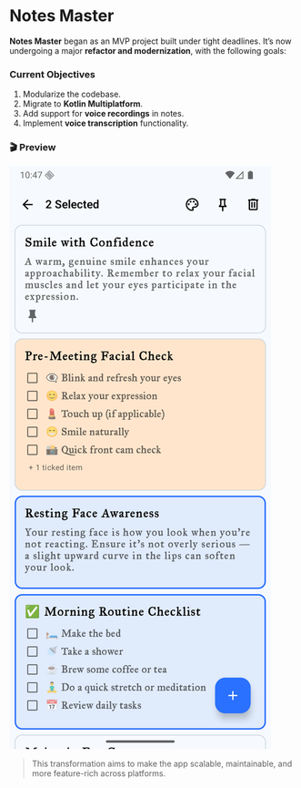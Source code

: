 # Notes Master

**Notes Master** began as an MVP project built under tight deadlines.
It’s now undergoing a major **refactor and modernization**, with the following goals:

### Current Objectives

1. Modularize the codebase.
2. Migrate to **Kotlin Multiplatform**.
3. Add support for **voice recordings** in notes.
4. Implement **voice transcription** functionality.

### 🎬 Preview

[![Demo video](demo/front_page.png)](demo/demo_video.webm)

> This transformation aims to make the app scalable, maintainable, and more feature-rich across platforms.